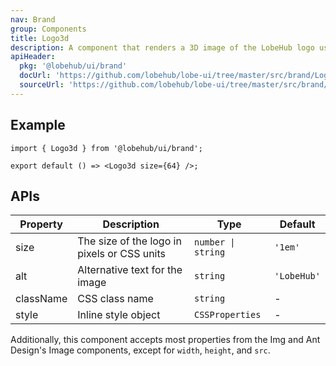 ```yaml
---
nav: Brand
group: Components
title: Logo3d
description: A component that renders a 3D image of the LobeHub logo using a CDN-hosted asset.
apiHeader:
  pkg: '@lobehub/ui/brand'
  docUrl: 'https://github.com/lobehub/lobe-ui/tree/master/src/brand/Logo3d/index.md'
  sourceUrl: 'https://github.com/lobehub/lobe-ui/tree/master/src/brand/Logo3d/index.tsx'
---
```


## Example

```tsx
import { Logo3d } from '@lobehub/ui/brand';

export default () => <Logo3d size={64} />;
```

## APIs

| Property  | Description                                 | Type               | Default     |
| --------- | ------------------------------------------- | ------------------ | ----------- |
| size      | The size of the logo in pixels or CSS units | `number \| string` | `'1em'`     |
| alt       | Alternative text for the image              | `string`           | `'LobeHub'` |
| className | CSS class name                              | `string`           | -           |
| style     | Inline style object                         | `CSSProperties`    | -           |

Additionally, this component accepts most properties from the Img and Ant Design's Image components, except for `width`, `height`, and `src`.
